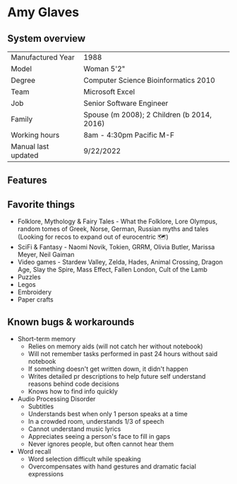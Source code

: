 # Amy Glaves

## System overview
<table>
  <tr><td>Manufactured Year</td><td>1988</td></tr>
  <tr><td>Model</td><td>Woman 5'2"</td></tr>
  <tr><td>Degree</td><td>Computer Science Bioinformatics 2010</td></tr>
  <tr><td>Team</td><td>Microsoft Excel</td></tr>
  <tr><td>Job</td><td>Senior Software Engineer</td></tr>
  <tr><td>Family</td><td>Spouse (m 2008); 2 Children (b 2014, 2016)</td></tr>
  <tr><td>Working hours</td><td>8am - 4:30pm Pacific M-F</td></tr>
  <tr><td>Manual last updated</td><td>9/22/2022</td></tr>
</table>

## Features

## Favorite things
- Folklore, Mythology & Fairy Tales - What the Folklore, Lore Olympus, random tomes of Greek, Norse, German, Russian myths and tales (Looking for recos to expand out of eurocentric 🗺️)
- SciFi & Fantasy - Naomi Novik, Tokien, GRRM, Olivia Butler, Marissa Meyer, Neil Gaiman
- Video games - Stardew Valley, Zelda, Hades, Animal Crossing, Dragon Age, Slay the Spire, Mass Effect, Fallen London, Cult of the Lamb
- Puzzles
- Legos
- Embroidery
- Paper crafts

## Known bugs & workarounds
- Short-term memory
  - Relies on memory aids (will not catch her without notebook)
  - Will not remember tasks performed in past 24 hours without said notebook
  - If something doesn't get written down, it didn't happen
  - Writes detailed pr descriptions to help future self understand reasons behind code decisions
  - Knows how to find info quickly
- Audio Processing Disorder 
  - Subtitles 
  - Understands best when only 1 person speaks at a time
  - In a crowded room, understands 1/3 of speech
  - Cannot understand music lyrics
  - Appreciates seeing a person's face to fill in gaps
  - Never ignores people, but often cannot hear them
- Word recall
  - Word selection difficult while speaking
  - Overcompensates with hand gestures and dramatic facial expressions
